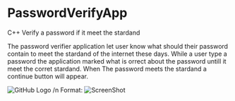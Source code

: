 # PasswordVerifyApp
C++ Verify a password if it meet the stardand

The password verifier application let user know what should their password contain to meet 
the stardand of the internet these days. While a user type a password the application marked what is 
orrect about the password untill it meet the corret stardand. When The password meets the stardand a continue 
button will appear.

![GitHub Logo](https://raw.githubusercontent.com/simangaH/PasswordVerifyApp/master/Screenshot/screenshot.png) /n
Format: ![ScreenShot](url)
